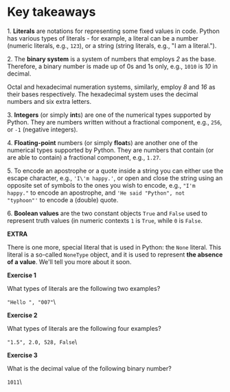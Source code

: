 Key takeaways
=============

1\. **Literals** are notations for representing some fixed values in code. Python has various types of literals - for example, a literal can be a number (numeric literals, e.g., `123`), or a string (string literals, e.g., "I am a literal.").

2\. The **binary system** is a system of numbers that employs *2* as the base. Therefore, a binary number is made up of 0s and 1s only, e.g., `1010` is *10* in decimal.

Octal and hexadecimal numeration systems, similarly, employ *8* and *16* as their bases respectively. The hexadecimal system uses the decimal numbers and six extra letters.

3\. **Integers** (or simply **int**s) are one of the numerical types supported by Python. They are numbers written without a fractional component, e.g., `256`, or `-1` (negative integers).

4\. **Floating-point** numbers (or simply **float**s) are another one of the numerical types supported by Python. They are numbers that contain (or are able to contain) a fractional component, e.g., `1.27`.

5\. To encode an apostrophe or a quote inside a string you can either use the escape character, e.g., `'I\'m happy.'`, or open and close the string using an opposite set of symbols to the ones you wish to encode, e.g., `"I'm happy."` to encode an apostrophe, and `'He said "Python", not "typhoon"'` to encode a (double) quote.

6\. **Boolean values** are the two constant objects `True` and `False` used to represent truth values (in numeric contexts `1` is `True`, while `0` is `False`.

**EXTRA**

There is one more, special literal that is used in Python: the `None` literal. This literal is a so-called `NoneType` object, and it is used to represent **the absence of a value**. We'll tell you more about it soon.

**Exercise 1**

What types of literals are the following two examples?

`"Hello ", "007"`\


**Exercise 2**

What types of literals are the following four examples?

`"1.5", 2.0, 528, False`\


**Exercise 3**

What is the decimal value of the following binary number?

`1011`\
